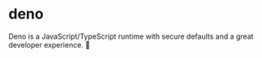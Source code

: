 # deno
Deno is a JavaScript/TypeScript runtime with secure defaults and a great developer experience. 🦕

